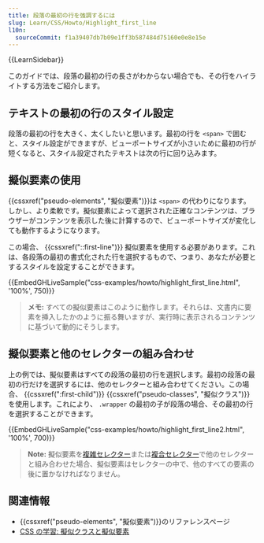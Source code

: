 ```yaml
---
title: 段落の最初の行を強調するには
slug: Learn/CSS/Howto/Highlight_first_line
l10n:
  sourceCommit: f1a39407db7b09e1ff3b587484d75160e0e8e15e
---
```


{{LearnSidebar}}

このガイドでは、段落の最初の行の長さがわからない場合でも、その行をハイライトする方法をご紹介します。

## テキストの最初の行のスタイル設定

段落の最初の行を大きく、太くしたいと思います。最初の行を `<span>` で囲むと、スタイル設定ができますが、ビューポートサイズが小さいために最初の行が短くなると、スタイル設定されたテキストは次の行に回り込みます。

## 擬似要素の使用

{{cssxref("pseudo-elements", "擬似要素")}}は `<span>` の代わりになります。しかし、より柔軟です。擬似要素によって選択された正確なコンテンツは、ブラウザーがコンテンツを表示した後に計算するので、ビューポートサイズが変化しても動作するようになります。

この場合、 {{cssxref("::first-line")}} 擬似要素を使用する必要があります。これは、各段落の最初の書式化された行を選択するもので、つまり、あなたが必要とするスタイルを設定することができます。

{{EmbedGHLiveSample("css-examples/howto/highlight_first_line.html", '100%', 750)}}

> **メモ:** すべての擬似要素はこのように動作します。それらは、文書内に要素を挿入したかのように振る舞いますが、実行時に表示されるコンテンツに基づいて動的にそうします。

## 擬似要素と他のセレクターの組み合わせ

上の例では、擬似要素はすべての段落の最初の行を選択します。最初の段落の最初の行だけを選択するには、他のセレクターと組み合わせてください。この場合、 {{cssxref(":first-child")}} {{cssxref("pseudo-classes", "擬似クラス")}}を使用します。これにより、 `.wrapper` の最初の子が段落の場合、その最初の行を選択することができます。

{{EmbedGHLiveSample("css-examples/howto/highlight_first_line2.html", '100%', 700)}}

> **Note:** 擬似要素を[複雑セレクター](/ja/docs/Web/CSS/CSS_selectors/Selector_structure#複雑セレクター)または[複合セレクター](/ja/docs/Web/CSS/CSS_selectors/Selector_structure#複合セレクター)で他のセレクターと組み合わせた場合、擬似要素はセレクターの中で、他のすべての要素の後に置かなければなりません。

## 関連情報

- {{cssxref("pseudo-elements", "擬似要素")}}のリファレンスページ
- [CSS の学習: 擬似クラスと擬似要素](/ja/docs/Learn/CSS/Building_blocks/Selectors/Pseudo-classes_and_pseudo-elements)
